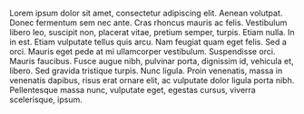 Lorem ipsum dolor sit amet, consectetur adipiscing elit. Aenean volutpat. Donec fermentum sem nec ante. Cras rhoncus mauris ac felis. Vestibulum libero leo, suscipit non, placerat vitae, pretium semper, turpis. Etiam nulla. In in est. Etiam vulputate tellus quis arcu. Nam feugiat quam eget felis. Sed a orci. Mauris eget pede at mi ullamcorper vestibulum. Suspendisse orci. Mauris faucibus. Fusce augue nibh, pulvinar porta, dignissim id, vehicula et, libero. Sed gravida tristique turpis. Nunc ligula. Proin venenatis, massa in venenatis dapibus, risus erat ornare elit, ac vulputate dolor ligula porta nibh. Pellentesque massa nunc, vulputate eget, egestas cursus, viverra scelerisque, ipsum.
